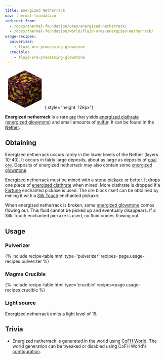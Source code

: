 ```yaml
---
title: Energized Netherrack
nav: thermal-foundation
redirect_from:
  - /docs/thermal-foundation/ores/energized-netherrack/
  - /docs/thermal-foundation/world/fluid-ores/energized-netherrack/
usage-recipes:
  pulverizer:
    - fluid-ore-processing-glowstone
  crucible:
    - fluid-ore-processing-glowstone
---
```


![Energized netherrack](/assets/images/thermal-foundation/ore-fluid-glowstone.png){:style="height: 128px"}


**Energized netherrack** is a rare [ore](https://minecraft.gamepedia.com/Ore)
that yields [energized clathrate](/docs/energized-clathrate/) ([energized
glowstone](/docs/energized-glowstone/)) and small amounts of
[sulfur](/docs/sulfur/). It can be found in the
[Nether](https://minecraft.gamepedia.com/The_Nether).


Obtaining
---------

Energized netherrack occurs rarely in the lower levels of the Nether (layers
10-40). It occurs in fairly large deposits, about as large as deposits of [coal
ore](https://minecraft.gamepedia.com/Coal_Ore). Deposits of energized netherrack
may also contain some [energized glowstone](/docs/energized-glowstone/).

Energized netherrack must be mined with a [stone
pickaxe](https://minecraft.gamepedia.com/Pickaxe) or better. It drops one piece
of [energized clathrate](/docs/energized-clathrate/) when mined. More clathrate
is dropped if a [Fortune](https://minecraft.gamepedia.com/Fortune) enchanted
pickaxe is used. The ore block itself can be obtained by mining it with a [Silk
Touch](https://minecraft.gamepedia.com/Silk_Touch) enchanted pickaxe.

When energized netherrack is broken, some [energized
glowstone](/docs/energized-glowstone/) comes flowing out. This fluid cannot be
picked up and eventually disappears. If a Silk Touch enchanted pickaxe is used,
no fluid comes flowing out.


Usage
-----

### Pulverizer
{% include recipe-table.html type='pulverizer' recipes=page.usage-recipes.pulverizer %}

### Magma Crucible
{% include recipe-table.html type='crucible' recipes=page.usage-recipes.crucible %}

### Light source
Energized netherrack emits a light level of 15.


Trivia
------

* Energized netherrack is generated in the world using [CoFH
  World](/docs/cofh-world/). The world generation can be tweaked or disabled
  using CoFH World's [configuration](/docs/world-generator-configuration/).
